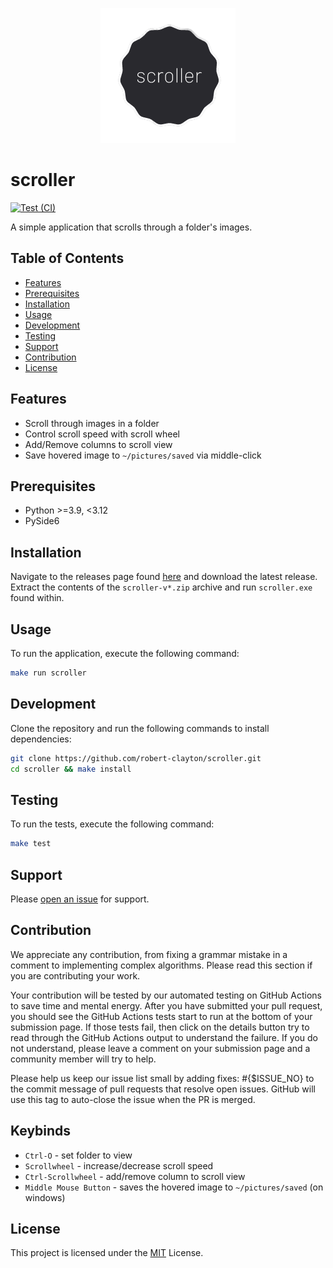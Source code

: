 <p align="center"><img src=./res/logo.png></p>

# scroller
[![Test (CI)](https://github.com/robert-clayton/scroller/actions/workflows/test.yml/badge.svg)](https://github.com/robert-clayton/scroller/actions/workflows/test.yml)

A simple application that scrolls through a folder's images.

## Table of Contents
- [Features](#features)
- [Prerequisites](#prerequisites)
- [Installation](#installation)
- [Usage](#usage)
- [Development](#development)
- [Testing](#testing)
- [Support](#support)
- [Contribution](#contribution)
- [License](#license)

## Features
- Scroll through images in a folder
- Control scroll speed with scroll wheel
- Add/Remove columns to scroll view
- Save hovered image to `~/pictures/saved` via middle-click

## Prerequisites
- Python >=3.9, <3.12
- PySide6

## Installation
Navigate to the releases page found [here](https://github.com/robert-clayton/scroller/releases) and download the latest release. Extract the contents of the `scroller-v*.zip` archive and run `scroller.exe` found within.

## Usage
To run the application, execute the following command:
```sh
make run scroller
```

## Development
Clone the repository and run the following commands to install dependencies:
```sh
git clone https://github.com/robert-clayton/scroller.git
cd scroller && make install
```

## Testing
To run the tests, execute the following command:
```sh
make test
```

## Support
Please [open an issue](https://github.com/robert-clayton/scroller/issues/new) for support.

## Contribution
We appreciate any contribution, from fixing a grammar mistake in a comment to implementing complex algorithms. Please read this section if you are contributing your work.

Your contribution will be tested by our automated testing on GitHub Actions to save time and mental energy. After you have submitted your pull request, you should see the GitHub Actions tests start to run at the bottom of your submission page. If those tests fail, then click on the details button try to read through the GitHub Actions output to understand the failure. If you do not understand, please leave a comment on your submission page and a community member will try to help.

Please help us keep our issue list small by adding fixes: #{$ISSUE_NO} to the commit message of pull requests that resolve open issues. GitHub will use this tag to auto-close the issue when the PR is merged.

## Keybinds
- `Ctrl-O` - set folder to view
- `Scrollwheel` - increase/decrease scroll speed
- `Ctrl-Scrollwheel` - add/remove column to scroll view
- `Middle Mouse Button` - saves the hovered image to `~/pictures/saved` (on windows)

## License
This project is licensed under the [MIT](LICENSE) License. 